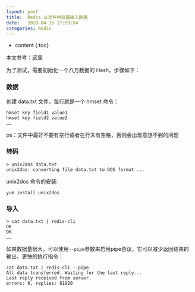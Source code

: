 ```yaml
---
layout: post
title:  Redis 从文件中批量插入数据
date:   2020-04-15 17:59:54
categories: Redis
---
```


* content
{:toc}

本文参考：[这里](http://www.redis.cn/topics/batch-insert.html)

为了测试，需要初始化一个八万数据的 Hash，步骤如下：

### 数据

创建 data.txt 文件，每行就是一个 hmset 命令：

	hmset key field1 value1
	hmset key field2 value2
	……

ps：文件中最好不要有空行或者在行末有空格，否则会出现意想不到的问题

### 转码

	> unix2dos data.txt
	unix2dos: converting file data.txt to DOS format ...

unix2dos 命令的安装:

	yum install unix2dos

### 导入

	> cat data.txt | redis-cli 
	OK
	OK
	……

如果数据量很大，可以使用```--pipe```参数来启用pipe协议，它可以减少返回结果的输出、更快的执行指令：

	cat data.txt | redis-cli --pipe
	All data transferred. Waiting for the last reply...
	Last reply received from server.
	errors: 0, replies: 81920

